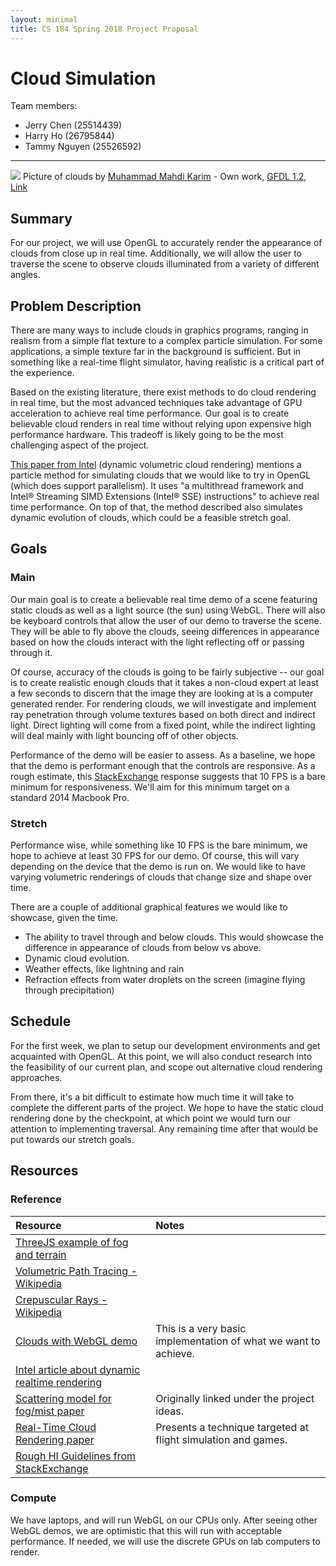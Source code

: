 ```yaml
---
layout: minimal
title: CS 184 Spring 2018 Project Proposal
---
```

# Cloud Simulation

Team members:
* Jerry Chen (25514439)
* Harry Ho (26795844)
* Tammy Nguyen (25526592)

---

![](/assets/cloudy.jpg)
Picture of clouds by <a href="https://en.wikipedia.org/wiki/User:Muhammad_Mahdi_Karim" class="extiw" title="w:User:Muhammad Mahdi Karim">Muhammad Mahdi Karim</a> - <span class="int-own-work" lang="en">Own work</span>, <a href="http://www.gnu.org/licenses/old-licenses/fdl-1.2.html" title="GNU Free Documentation License 1.2">GFDL 1.2</a>, <a href="https://commons.wikimedia.org/w/index.php?curid=9105111">Link</a>

## Summary
For our project, we will use OpenGL to accurately render the appearance of
clouds from close up in real time. Additionally, we will allow the user to
traverse the scene to observe clouds illuminated from a variety of
different angles.

## Problem Description
There are many ways to include clouds in graphics programs, ranging in
realism from a simple flat texture to a complex particle simulation. For
some applications, a simple texture far in the background is sufficient.
But in something like a real-time flight simulator, having realistic is a
critical part of the experience.

Based on the existing literature, there exist methods to do cloud
rendering in real time, but the most advanced techniques take advantage of
GPU acceleration to achieve real time performance. Our goal is to create
believable cloud renders in real time without relying upon expensive high
performance hardware. This tradeoff is likely going to be the most
challenging aspect of the project.

[This paper from
Intel](https://software.intel.com/en-us/articles/dynamic-volumetric-cloud-rendering-for-games-on-multi-core-platforms/)
(dynamic volumetric cloud rendering) mentions a particle method for
simulating clouds that we would like to try in OpenGL (which does support
parallelism). It uses "a multithread framework and Intel® Streaming SIMD
Extensions (Intel® SSE) instructions" to achieve real time performance. On
top of that, the method described also simulates dynamic evolution of
clouds, which could be a feasible stretch goal.

## Goals

### Main
Our main goal is to create a believable real time demo of a scene
featuring static clouds as well as a light source (the sun) using WebGL.
There will also be keyboard controls that allow the user of our demo to
traverse the scene. They will be able to fly above the clouds, seeing
differences in appearance based on how the clouds interact with the light
reflecting off or passing through it.

Of course, accuracy of the clouds is going to be fairly subjective -- our
goal is to create realistic enough clouds that it takes a non-cloud expert
at least a few seconds to discern that the image they are looking at is a
computer generated render. For rendering clouds, we will investigate and
implement ray penetration through volume textures based on both direct and
indirect light. Direct lighting will come from a fixed point, while the
indirect lighting will deal mainly with light bouncing off of other
objects.

Performance of the demo will be easier to assess. As a baseline, we hope
that the demo is performant enough that the controls are responsive. As a
rough estimate, this
[StackExchange](https://ux.stackexchange.com/questions/3830/ui-lag-whats-considered-smooth)
response suggests that 10 FPS is a bare minimum for responsiveness. We'll
aim for this minimum target on a standard 2014 Macbook Pro.

### Stretch
Performance wise, while something like 10 FPS is the bare minimum, we hope
to achieve at least 30 FPS for our demo. Of course, this will vary
depending on the device that the demo is run on. We would like to have
varying volumetric renderings of clouds that change size and shape over
time.

There are a couple of additional graphical features we would like to
showcase, given the time.
* The ability to travel through and below clouds. This would showcase the
  difference in appearance of clouds from below vs above.
* Dynamic cloud evolution.
* Weather effects, like lightning and rain
* Refraction effects from water droplets on the screen (imagine flying
  through precipitation)


## Schedule
For the first week, we plan to setup our development environments and get
acquainted with OpenGL. At this point, we will also conduct research into
the feasibility of our current plan, and scope out alternative cloud
rendering approaches.

From there, it's a bit difficult to estimate how much time it will take to
complete the different parts of the project. We hope to have the static
cloud rendering done by the checkpoint, at which point we would turn our
attention to implementing traversal. Any remaining time after that would
be put towards our stretch goals.

## Resources
### Reference

| Resource | Notes |
| :-- | :-- |
| [ThreeJS example of fog and terrain](https://threejs.org/examples/#webgl_geometry_terrain_fog) | |
| [Volumetric Path Tracing - Wikipedia](https://en.wikipedia.org/wiki/Volumetric_path_tracing) | |
| [Crepuscular Rays - Wikipedia](https://en.wikipedia.org/wiki/Crepuscular_rays) | |
| [Clouds with WebGL demo](http://www.html5code.com/gallery/mr-doob-clouds/)| This is a very basic implementation of what we want to achieve.
| [Intel article about dynamic realtime rendering](https://software.intel.com/en-us/articles/dynamic-volumetric-cloud-rendering-for-games-on-multi-core-platforms/) |
| [Scattering model for fog/mist paper](https://cseweb.ucsd.edu/~ravir/papers/singlescat/scattering.pdf) | Originally linked under the project ideas. |
| [Real-Time Cloud Rendering paper](https://pdfs.semanticscholar.org/a999/d556007e2782c470dd3948b91676f37b7261.pdf) | Presents a technique targeted at flight simulation and games. |
| [Rough HI Guidelines from StackExchange](https://ux.stackexchange.com/questions/3830/ui-lag-whats-considered-smooth ) ||

### Compute
We have laptops, and will run WebGL on our CPUs only. After seeing other
WebGL demos, we are optimistic that this will run with acceptable
performance. If needed, we will use the discrete GPUs on lab computers to
render.

